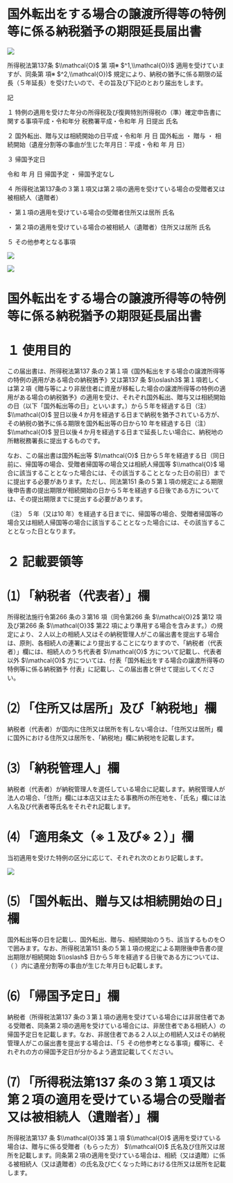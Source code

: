 # 国外転出をする場合の譲渡所得等の特例等に係る納税猶予の期限延長届出書

![](https://www.nta.go.jp/tmp/eaaa06b0-be1a-4377-ad27-578ddd4531e7/images/22061251acb474e2965e12827eca1254da14cf47b9f9d20debfba166a695f58a.jpg)

所得税法第137条 $\\mathcal{O}$ 第 項※ $^1,\\mathcal{O})$ 適用を受けていますが、同条第 項※ $^2,\\mathcal{O})$ 規定により、納税の猶予に係る期限の延長（５年延長）を受けたいので、その旨及び下記のとおり届出をします。

記

１ 特例の適用を受けた年分の所得税及び復興特別所得税の（準）確定申告書に関する事項平成・令和年分 税務署平成・令和年 月 日提出 氏名

２ 国外転出、贈与又は相続開始の日平成・令和年 月 日 国外転出 ・ 贈与 ・ 相続開始（遺産分割等の事由が生じた年月日：平成・令和 年 月 日）

３ 帰国予定日

令和 年 月 日 帰国予定 ・ 帰国予定なし

４ 所得税法第137条の３第１項又は第２項の適用を受けている場合の受贈者又は被相続人（遺贈者）

・ 第１項の適用を受けている場合の受贈者住所又は居所 氏名

・ 第２項の適用を受けている場合の被相続人（遺贈者）住所又は居所 氏名

５ その他参考となる事項

![](https://www.nta.go.jp/tmp/eaaa06b0-be1a-4377-ad27-578ddd4531e7/images/5f091d50f71e4e33a81543f6d9d9378a6bc89ce1e7536f24b0767a71a84564ef.jpg)

![](https://www.nta.go.jp/tmp/eaaa06b0-be1a-4377-ad27-578ddd4531e7/images/c000a2b4725c52e4dc2c88e232a858c9f86b422681bdec45e5b1a2fcc515fd34.jpg)

# 国外転出をする場合の譲渡所得等の特例等に係る納税猶予の期限延長届出書

# １ 使用目的

この届出書は、所得税法第137 条の２第１項《国外転出をする場合の譲渡所得等の特例の適用がある場合の納税猶予》又は第137 条 $\\oslash3$ 第１項若しくは第２項《贈与等により非居住者に資産が移転した場合の譲渡所得等の特例の適用がある場合の納税猶予》の適用を受け、それぞれ国外転出、贈与又は相続開始の日（以下「国外転出等の日」といいます。）から５年を経過する日（注） $\\mathcal{O}$ 翌日以後４か月を経過する日まで納税を猶予されている方が、その納税の猶予に係る期限を国外転出等の日から10 年を経過する日（注） $\\mathcal{O}$ 翌日以後４か月を経過する日まで延長したい場合に、納税地の所轄税務署長に提出するものです。

なお、この届出書は国外転出等 $\\mathcal{O}$ 日から５年を経過する日（同日前に、帰国等の場合、受贈者帰国等の場合又は相続人帰国等 $\\mathcal{O}$ 場合に該当することとなった場合には、その該当することとなった日の前日）までに提出する必要があります。ただし、同法第151 条の５第１項の規定による期限後申告書の提出期限が相続開始の日から５年を経過する日後である方については、その提出期限までに提出する必要があります。

（注） ５年（又は10 年）を経過する日までに、帰国等の場合、受贈者帰国等の場合又は相続人帰国等の場合に該当することとなった場合には、その該当することとなった日となります。

# ２ 記載要領等

# ⑴ 「納税者（代表者）」欄

所得税法施行令第266 条の３第16 項（同令第266 条 $\\mathcal{O}2$ 第12 項及び第266 条 $\\mathcal{O}3$ 第22 項により準用する場合を含みます。）の規定により、２人以上の相続人又はその納税管理人がこの届出書を提出する場合は、原則、各相続人の連署により提出することになりますので、「納税者（代表者）」欄には、相続人のうち代表者 $\\mathcal{O}$ 方について記載し、代表者以外 $\\mathcal{O}$ 方については、付表「国外転出をする場合の譲渡所得等の特例等に係る納税猶予 付表」に記載し、この届出書と併せて提出してください。

# ⑵ 「住所又は居所」及び「納税地」欄

納税者（代表者）が国内に住所又は居所を有しない場合は、「住所又は居所」欄に国外における住所又は居所を、「納税地」欄に納税地を記載します。

# ⑶ 「納税管理人」欄

納税者（代表者）が納税管理人を選任している場合に記載します。納税管理人が法人の場合、「住所」欄には本店又は主たる事務所の所在地を、「氏名」欄には法人名及び代表者等氏名をそれぞれ記載します。

# ⑷ 「適用条文（※１及び※２）」欄

当初適用を受けた特例の区分に応じて、それぞれ次のとおり記載します。

![](https://www.nta.go.jp/tmp/eaaa06b0-be1a-4377-ad27-578ddd4531e7/images/ffd72bcc8539237bf9f578973823bc433a5fe3d76847f733a42e0edf8aef6f65.jpg)

# ⑸ 「国外転出、贈与又は相続開始の日」欄

国外転出等の日を記載し、国外転出、贈与、相続開始のうち、該当するものを○で囲みます。なお、所得税法第151 条の５第１項の規定による期限後申告書の提出期限が相続開始 $\\oslash$ 日から５年を経過する日後である方については、（ ）内に遺産分割等の事由が生じた年月日も記載します。

# ⑹ 「帰国予定日」欄

納税者（所得税法第137 条の３第１項の適用を受けている場合には非居住者である受贈者、同条第２項の適用を受けている場合には、非居住者である相続人）の帰国予定日を記載します。なお、非居住者である２人以上の相続人又はその納税管理人がこの届出書を提出する場合は、「５ その他参考となる事項」欄等に、それぞれの方の帰国予定日が分かるよう適宜記載してください。

# ⑺ 「所得税法第137 条の３第１項又は第２項の適用を受けている場合の受贈者又は被相続人（遺贈者）」欄

所得税法第137 条 $\\mathcal{O}3$ 第１項 $\\mathcal{O}$ 適用を受けている場合は、贈与に係る受贈者（もらった方） $\\mathcal{O}$ 氏名及び住所又は居所を記載します。同条第２項の適用を受けている場合は、相続（又は遺贈）に係る被相続人（又は遺贈者）の氏名及び亡くなった時における住所又は居所を記載します。